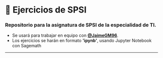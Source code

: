 # :lock_with_ink_pen: Ejercicios de SPSI

### Repositorio para la asignatura de SPSI de la especialidad de TI.

- Se usará para trabajar en equipo con **[@JaimeGM96](https://github.com/JaimeGM96)**.<br/>
- Los ejercicios se harán en formato **'ipynb'**, usando Jupyter Notebook con Sagemath

___
